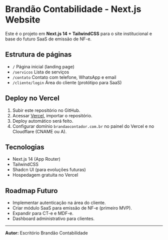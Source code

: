 # Brandão Contabilidade - Next.js Website

Este é o projeto em **Next.js 14 + TailwindCSS** para o site institucional e base do futuro SaaS de emissão de NF-e.

## Estrutura de páginas
- `/` Página inicial (landing page)
- `/servicos` Lista de serviços
- `/contato` Contato com telefone, WhatsApp e email
- `/cliente/login` Área do cliente (protótipo para SaaS)

## Deploy no Vercel
1. Subir este repositório no GitHub.
2. Acessar [Vercel](https://vercel.com), importar o repositório.
3. Deploy automático será feito.
4. Configurar domínio `brandaocontador.com.br` no painel do Vercel e no Cloudflare (CNAME ou A).

## Tecnologias
- Next.js 14 (App Router)
- TailwindCSS
- Shadcn UI (para evoluções futuras)
- Hospedagem gratuita no Vercel

## Roadmap Futuro
- Implementar autenticação na área do cliente.
- Criar módulo SaaS para emissão de NF-e (primeiro MVP).
- Expandir para CT-e e MDF-e.
- Dashboard administrativo para clientes.

---
**Autor:** Escritório Brandão Contabilidade

